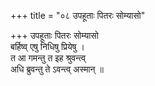 +++
title = "०८ उपहूताः पितरः सोम्यासो"

+++
उपहूताः पितरः सोम्यासो  
बर्हिष्व् एषु निधिषु प्रियेषु ।  
त आ गमन्तु त इह श्रुवन्त्व्  
अधि ब्रुवन्तु ते ऽवन्त्व् अस्मान् ॥